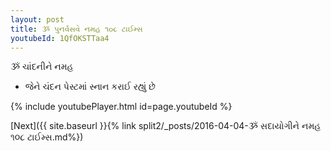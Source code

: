 ```yaml
---
layout: post
title: ૐ પુનર્વસવે નમહ ૧૦૮ ટાઈમ્સ
youtubeId: 1QfOKSTTaa4
---
```

 
 
 ૐ ચાંદનીને નમહ  
 
 -  જેને ચંદન પેસ્ટમાં સ્નાન કરાઈ રહ્યું છે 
 
  
 
  
 
 
 
 
 
 


{% include youtubePlayer.html id=page.youtubeId %}
 
[Next]({{ site.baseurl }}{% link  split2/_posts/2016-04-04-ૐ સદાયોગીને નમહ ૧૦૮ ટાઈમ્સ.md%})
 
